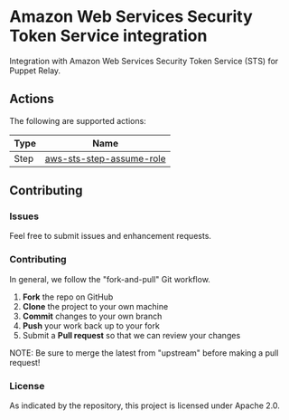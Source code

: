# Amazon Web Services Security Token Service integration

Integration with Amazon Web Services Security Token Service (STS) for Puppet Relay.

## Actions

The following are supported actions: 

|   Type    |  Name              |
|-----------|--------------------|
| Step      | [aws-sts-step-assume-role](/steps/aws-sts-step-assume-role)  | 


## Contributing

### Issues

Feel free to submit issues and enhancement requests.

### Contributing

In general, we follow the "fork-and-pull" Git workflow.

 1. **Fork** the repo on GitHub
 2. **Clone** the project to your own machine
 3. **Commit** changes to your own branch
 4. **Push** your work back up to your fork
 5. Submit a **Pull request** so that we can review your changes

NOTE: Be sure to merge the latest from "upstream" before making a pull request!

### License

As indicated by the repository, this project is licensed under Apache 2.0.
